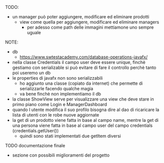 TODO:
- un manager può poter aggiungere, modificare ed eliminare prodotti
    - view come quella per aggiungere, modificare ed eliminare managers
        - per adesso come path delle immagini mettiamone uno sempre uguale

NOTE:
- db
    - https://www.swtestacademy.com/database-operations-javafx/
- nella classe Credentials il campo user deve essere unique, finchè gestiamo con serializable si può evitare di fare il controllo perchè tanto poi useremo un db
- le properties di javafx non sono serializzabili
    - ho aggiunto una classe (copiato da internet) che permette di serializzarle facendo qualche magia
    - va bene finchè non implementiamo il db 
- la classe ShowView serve per visualizzare una view che deve stare in primo piano come Login e ManagerDashboard
- quando l utente modifica il suo profilo bisogna dire al dao di ricaricare la lista di utenti con le robe nuove aggiornate
- la get di un prodotto viene fatta in base al campo name, mentre la get di una persona viene fatta in base al campo user del campo credentials (credentials.getUser())
    - quindi sono stati implementati due getItem diversi 
 
TODO documentazione finale
- sezione con possibili miglioramenti del progetto
